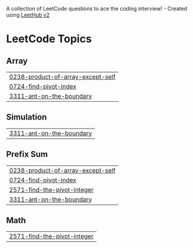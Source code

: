 A collection of LeetCode questions to ace the coding interview! - Created using [LeetHub v2](https://github.com/arunbhardwaj/LeetHub-2.0)
<!---LeetCode Topics Start-->
# LeetCode Topics
## Array
|  |
| ------- |
| [0238-product-of-array-except-self](https://github.com/Errabellysaiteja/leetcode-prefix/tree/master/0238-product-of-array-except-self) |
| [0724-find-pivot-index](https://github.com/Errabellysaiteja/leetcode-prefix/tree/master/0724-find-pivot-index) |
| [3311-ant-on-the-boundary](https://github.com/Errabellysaiteja/leetcode-prefix/tree/master/3311-ant-on-the-boundary) |
## Simulation
|  |
| ------- |
| [3311-ant-on-the-boundary](https://github.com/Errabellysaiteja/leetcode-prefix/tree/master/3311-ant-on-the-boundary) |
## Prefix Sum
|  |
| ------- |
| [0238-product-of-array-except-self](https://github.com/Errabellysaiteja/leetcode-prefix/tree/master/0238-product-of-array-except-self) |
| [0724-find-pivot-index](https://github.com/Errabellysaiteja/leetcode-prefix/tree/master/0724-find-pivot-index) |
| [2571-find-the-pivot-integer](https://github.com/Errabellysaiteja/leetcode-prefix/tree/master/2571-find-the-pivot-integer) |
| [3311-ant-on-the-boundary](https://github.com/Errabellysaiteja/leetcode-prefix/tree/master/3311-ant-on-the-boundary) |
## Math
|  |
| ------- |
| [2571-find-the-pivot-integer](https://github.com/Errabellysaiteja/leetcode-prefix/tree/master/2571-find-the-pivot-integer) |
<!---LeetCode Topics End-->